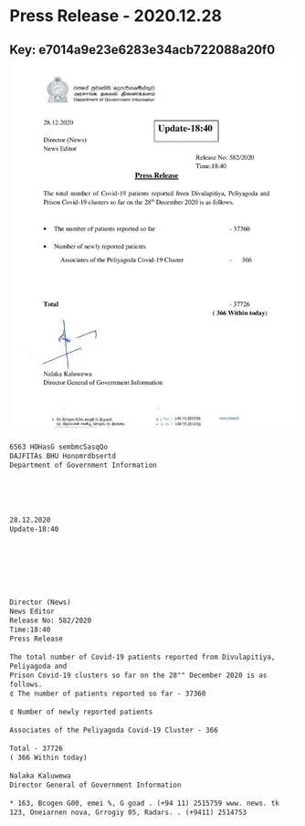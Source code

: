 # Press Release - 2020.12.28 
Key: e7014a9e23e6283e34acb722088a20f0 
![img](img/e7014a9e23e6283e34acb722088a20f0.jpg)
---
```
6563 HOHasG sembmcSasqQo
DAJFITAs BHU Honomrdbsertd
Department of Government Information

 

 

28.12.2020
Update-18:40

 

 

 

Director (News)
News Editor
Release No: 582/2020
Time:18:40
Press Release

The total number of Covid-19 patients reported from Divulapitiya, Peliyagoda and
Prison Covid-19 clusters so far on the 28"" December 2020 is as follows.
¢ The number of patients reported so far - 37360

¢ Number of newly reported patients

Associates of the Peliyagoda Covid-19 Cluster - 366

Total - 37726
( 366 Within today)

Nalaka Kaluwewa
Director General of Government Information

* 163, Bcogen G00, emei %, G goad . (+94 11) 2515759 www. news. tk
123, Oneiarnen nova, Grrogiy 05, Radars. . (+9411) 2514753

```
